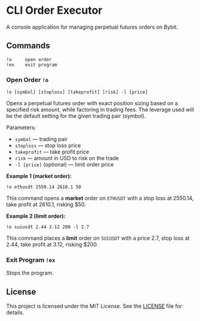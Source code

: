 # CLI Order Executor

A console application for managing perpetual futures orders on Bybit.

## Commands

    !o     open order
    !ex    exit program

### Open Order `!o`

```
!o [symbol] [stoploss] [takeprofit] [risk] -l [price]
```

Opens a perpetual futures order with exact position sizing based on a specified risk amount, while factoring in trading fees. The leverage used will be the default setting for the given trading pair (symbol).

Parameters:

- `symbol` — trading pair
- `stoploss` — stop loss price
- `takeprofit` — take profit price
- `risk` — amount in USD to risk on the trade
- `-l [price]` (optional) — limit order price

**Example 1 (market order):**

```
!o ethusdt 2550.14 2610.1 50
```

This command opens a **market** order on `ETHUSDT` with a stop loss at 2550.14, take profit at 2610.1, risking $50.

**Example 2 (limit order):**

```
!o suiusdt 2.44 3.12 200 -l 2.7
```

This command places a **limit** order on `SUIUSDT` with a price 2.7, stop loss at 2.44, take profit at 3.12, risking $200.

### Exit Program `!ex`

Stops the program.

## License

This project is licensed under the MIT License. See the [LICENSE](LICENSE) file for details.